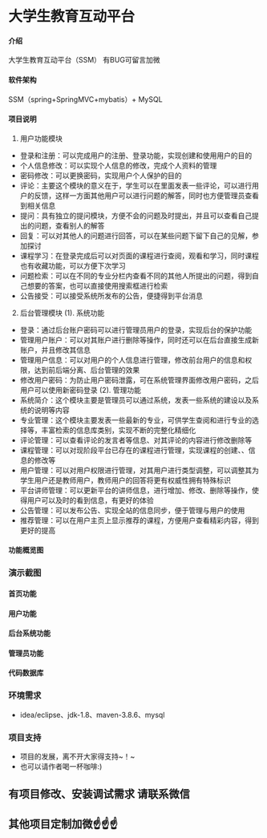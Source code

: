 # 大学生教育互动平台

#### 介绍
大学生教育互动平台（SSM）
有BUG可留言加微

#### 软件架构
SSM（spring+SpringMVC+mybatis）+ MySQL


#### 项目说明

1.  用户功能模块
- 登录和注册：可以完成用户的注册、登录功能，实现创建和使用用户的目的
- 个人信息修改：可以实现个人信息的修改，完成个人资料的管理
- 密码修改：可以更换密码，实现用户个人保护的目的
- 评论：主要这个模块的意义在于，学生可以在里面发表一些评论，可以进行用户的反馈，这样一方面其他用户可以进行问题的解答，同时也方便管理员查看到相关信息
- 提问：具有独立的提问模块，方便不会的问题及时提出，并且可以查看自己提出的问题，查看别人的解答
- 回复：可以对其他人的问题进行回答，可以在某些问题下留下自己的见解，参加探讨
- 课程学习：在登录完成后可以对页面的课程进行查阅，观看和学习，同时课程也有收藏功能，可以方便下次学习
- 问题检索：可以在不同的专业分栏内查看不同的其他人所提出的问题，得到自己想要的答案，也可以直接使用搜索框进行检索
- 公告接受：可以接受系统所发布的公告，便捷得到平台消息
2.  后台管理模块
(1). 系统功能
- 登录：通过后台账户密码可以进行管理员用户的登录，实现后台的保护功能
- 管理用户账户：可以对其账户进行删除等操作，同时还可以在后台直接生成新账户，并且修改其信息
- 管理用户信息：可以对用户的个人信息进行管理，修改前台用户的信息和权限，达到前后端分离、后台管理的效果
- 修改用户密码：为防止用户密码泄露，可在系统管理界面修改用户密码，之后用户可以使用新密码登录
(2). 管理功能
- 系统简介：这个模块主要是管理员可以通过系统，发表一些系统的建设以及系统的说明等内容
- 专业管理：这个模块主要发表一些最新的专业，可供学生查阅和进行专业的选择等，丰富检索的信息库类别，实现不断的完整化精细化
- 评论管理：可以查看评论的发言者等信息、对其评论的内容进行修改删除等
- 课程管理：可以对现阶段平台已存在的课程进行管理，实现课程的创建、、信息的修改等
- 用户管理：可以对用户权限进行管理，对其用户进行类型调整，可以调整其为学生用户还是教师用户，教师用户的回答将更有权威性拥有特殊标识
- 平台讲师管理：可以更新平台的讲师信息，进行增加、修改、删除等操作，使得用户可以及时的看到信息，有更好的体验
- 公告管理：可以发布公告、实现全站的信息同步，便于管理与用户的使用
- 推荐管理：可以在用户主页上显示推荐的课程，方便用户查看精彩内容，得到更好的提高


#### 功能概览图


### 演示截图
#### 首页功能


#### 用户功能


#### 后台系统功能


#### 管理员功能


#### 代码数据库


### 环境需求
- idea/eclipse、jdk-1.8、maven-3.8.6、mysql

### 项目支持
- 项目的发展，离不开大家得支持~！~
- 也可以请作者喝一杯咖啡:)


## 有项目修改、安装调试需求 请联系微信


## 其他项目定制加微☝☝☝



